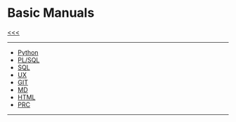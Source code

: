 
Basic Manuals
======

[<<<](https://github.com/ttltrk/PRG/blob/master/CODING.MD)

---

* [Python](https://github.com/ttltrk/PRG/blob/master/PY/DOC/OPYM/OPYM.MD)
* [PL/SQL](https://github.com/ttltrk/DB/blob/master/PLSQL/DOC/BPSM/BPSM.MD)
* [SQL](https://github.com/ttltrk/DB/blob/master/SQL/DOC/BSqlM/BSqlM.MD)
* [UX](https://github.com/ttltrk/ELSE/blob/master/SHELL/BUM/BUM.MD)
* [GIT](https://github.com/ttltrk/ELSE/blob/master/GIT/DOC/BGM/BGM.MD)
* [MD](https://github.com/ttltrk/ELSE/blob/master/MD/BMDM.MD)
* [HTML](https://github.com/ttltrk/WEB/blob/master/BHM/BHM.MD)
* [PRC](https://github.com/ttltrk/ELSE/blob/master/PRF/BPRCM/BPRCM.MD)

---
